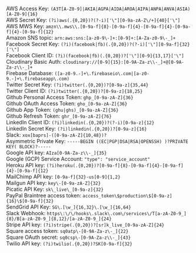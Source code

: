 AWS Access Key: `(A3T[A-Z0-9]|AKIA|AGPA|AIDA|AROA|AIPA|ANPA|ANVA|ASIA)[A-Z0-9]{16}`  
AWS Secret Key: `(?i)aws(.{0,20})?(?-i)['\"][0-9a-zA-Z\/+]{40}['\"]`  
AWS MWS Key: `amzn\\.mws\\.[0-9a-f]{8}-[0-9a-f]{4}-[0-9a-f]{4}-[0-9a-f]{4}-[0-9a-f]{12}`  
Amazon SNS topic: `arn:aws:sns:[a-z0-9\-]+:[0-9]+:[A-Za-z0-9\-_]+`  
Facebook Secret Key: `(?i)(facebook|fb)(.{0,20})?(?-i)['\"][0-9a-f]{32}['\"]`  
Facebook Client ID: `(?i)(facebook|fb)(.{0,20})?['\"][0-9]{13,17}['\"]`  
Cloudinary Basic Auth: `cloudinary://[0-9]{15}:[0-9A-Za-z\\-_]+@[0-9A-Za-z\\-_]+`  
Firebase Database: `([a-z0-9.-]+\.firebaseio\.com|[a-z0-9.-]+\.firebaseapp\.com)`  
Twitter Secret Key: `(?i)twitter(.{0,20})?[0-9a-z]{35,44}`  
Twitter Client ID: `(?i)twitter(.{0,20})?[0-9a-z]{18,25}`  
Github Personal Access Token: `ghp_[0-9a-zA-Z]{36}`  
Github OAuth Access Token: `gho_[0-9a-zA-Z]{36}`  
Github App Token: `(ghu|ghs)_[0-9a-zA-Z]{36}`  
Github Refresh Token: `ghr_[0-9a-zA-Z]{76}`  
LinkedIn Client ID: `(?i)linkedin(.{0,20})?(?-i)[0-9a-z]{12}`  
LinkedIn Secret Key: `(?i)linkedin(.{0,20})?[0-9a-z]{16}`  
Slack: `xox[baprs]-([0-9a-zA-Z]{10,48})?`  
Asymmetric Private Key: `-----BEGIN ((EC|PGP|DSA|RSA|OPENSSH) )?PRIVATE KEY( BLOCK)?-----`  
Google API key: `AIza[0-9A-Za-z\\-_]{35}`  
Google (GCP) Service Account: `"type": "service_account"`  
Heroku API key: `(?i)heroku(.{0,20})?[0-9a-f]{8}-[0-9a-f]{4}-[0-9a-f]{4}-[0-9a-f]{12}`  
MailChimp API key: `[0-9a-f]{32}-us[0-9]{1,2}`  
Mailgun API key: `key\-[0-9a-zA-Z]{32}`  
Picatic API Key: `sk\_live\_[0-9a-z]{32}`  
PayPal Braintree access token: `access_token\$production\$[0-9a-z]{16}\$[0-9a-f]{32}`  
SendGrid API Key: `SG\.[\w_]{16,32}\.[\w_]{16,64}`  
Slack Webhook: `https\:\/\/hooks\.slack\.com\/services\/T[a-zA-Z0-9_]{8}/B[a-zA-Z0-9_]{8,12}/[a-zA-Z0-9_]{24}`  
Stripe API key: `(?i)stripe(.{0,20})?[sr]k_live_[0-9a-zA-Z]{24}`  
Square access token: `sq0atp\-[0-9A-Za-z\-_]{22}`  
Square OAuth secret: `sq0csp\-[0-9A-Za-z\\-_]{43}`  
Twilio API key: `(?i)twilio(.{0,20})?SK[0-9a-f]{32}`  

